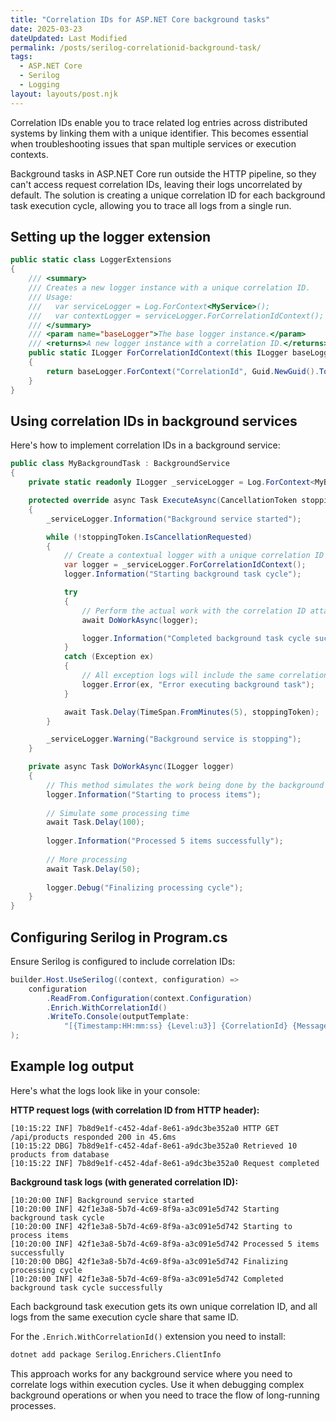 ```yaml
---
title: "Correlation IDs for ASP.NET Core background tasks"
date: 2025-03-23
dateUpdated: Last Modified
permalink: /posts/serilog-correlationid-background-task/
tags:
  - ASP.NET Core
  - Serilog
  - Logging
layout: layouts/post.njk
---
```


Correlation IDs enable you to trace related log entries across distributed systems by linking them with a unique identifier. This becomes essential when troubleshooting issues that span multiple services or execution contexts.

Background tasks in ASP.NET Core run outside the HTTP pipeline, so they can't access request correlation IDs, leaving their logs uncorrelated by default. The solution is creating a unique correlation ID for each background task execution cycle, allowing you to trace all logs from a single run.

## Setting up the logger extension

```csharp
public static class LoggerExtensions
{
    /// <summary>
    /// Creates a new logger instance with a unique correlation ID.
    /// Usage:
    ///   var serviceLogger = Log.ForContext<MyService>();
    ///   var contextLogger = serviceLogger.ForCorrelationIdContext();
    /// </summary>
    /// <param name="baseLogger">The base logger instance.</param>
    /// <returns>A new logger instance with a correlation ID.</returns>
    public static ILogger ForCorrelationIdContext(this ILogger baseLogger)
    {
        return baseLogger.ForContext("CorrelationId", Guid.NewGuid().ToString());
    }
}
```

## Using correlation IDs in background services

Here's how to implement correlation IDs in a background service:

```csharp
public class MyBackgroundTask : BackgroundService
{
    private static readonly ILogger _serviceLogger = Log.ForContext<MyBackgroundTask>();

    protected override async Task ExecuteAsync(CancellationToken stoppingToken)
    {
        _serviceLogger.Information("Background service started");

        while (!stoppingToken.IsCancellationRequested)
        {
            // Create a contextual logger with a unique correlation ID for this execution cycle
            var logger = _serviceLogger.ForCorrelationIdContext();
            logger.Information("Starting background task cycle");

            try
            {
                // Perform the actual work with the correlation ID attached to all logs
                await DoWorkAsync(logger);

                logger.Information("Completed background task cycle successfully");
            }
            catch (Exception ex)
            {
                // All exception logs will include the same correlation ID
                logger.Error(ex, "Error executing background task");
            }

            await Task.Delay(TimeSpan.FromMinutes(5), stoppingToken);
        }

        _serviceLogger.Warning("Background service is stopping");
    }

    private async Task DoWorkAsync(ILogger logger)
    {
        // This method simulates the work being done by the background task
        logger.Information("Starting to process items");
        
        // Simulate some processing time
        await Task.Delay(100);
        
        logger.Information("Processed 5 items successfully");
        
        // More processing
        await Task.Delay(50);
        
        logger.Debug("Finalizing processing cycle");
    }
}
```

## Configuring Serilog in Program.cs

Ensure Serilog is configured to include correlation IDs:

```csharp
builder.Host.UseSerilog((context, configuration) => 
    configuration
        .ReadFrom.Configuration(context.Configuration)
        .Enrich.WithCorrelationId()
        .WriteTo.Console(outputTemplate: 
            "[{Timestamp:HH:mm:ss} {Level:u3}] {CorrelationId} {Message:lj} {Properties:j}{NewLine}{Exception}")
);
```

## Example log output

Here's what the logs look like in your console:

**HTTP request logs (with correlation ID from HTTP header):**

```
[10:15:22 INF] 7b8d9e1f-c452-4daf-8e61-a9dc3be352a0 HTTP GET /api/products responded 200 in 45.6ms
[10:15:22 DBG] 7b8d9e1f-c452-4daf-8e61-a9dc3be352a0 Retrieved 10 products from database
[10:15:22 INF] 7b8d9e1f-c452-4daf-8e61-a9dc3be352a0 Request completed
```

**Background task logs (with generated correlation ID):**

```
[10:20:00 INF] Background service started
[10:20:00 INF] 42f1e3a8-5b7d-4c69-8f9a-a3c091e5d742 Starting background task cycle
[10:20:00 INF] 42f1e3a8-5b7d-4c69-8f9a-a3c091e5d742 Starting to process items
[10:20:00 INF] 42f1e3a8-5b7d-4c69-8f9a-a3c091e5d742 Processed 5 items successfully
[10:20:00 DBG] 42f1e3a8-5b7d-4c69-8f9a-a3c091e5d742 Finalizing processing cycle
[10:20:00 INF] 42f1e3a8-5b7d-4c69-8f9a-a3c091e5d742 Completed background task cycle successfully
```

Each background task execution gets its own unique correlation ID, and all logs from the same execution cycle share that same ID.

For the `.Enrich.WithCorrelationId()` extension you need to install:

```bash
dotnet add package Serilog.Enrichers.ClientInfo
```

This approach works for any background service where you need to correlate logs within execution cycles. Use it when debugging complex background operations or when you need to trace the flow of long-running processes.